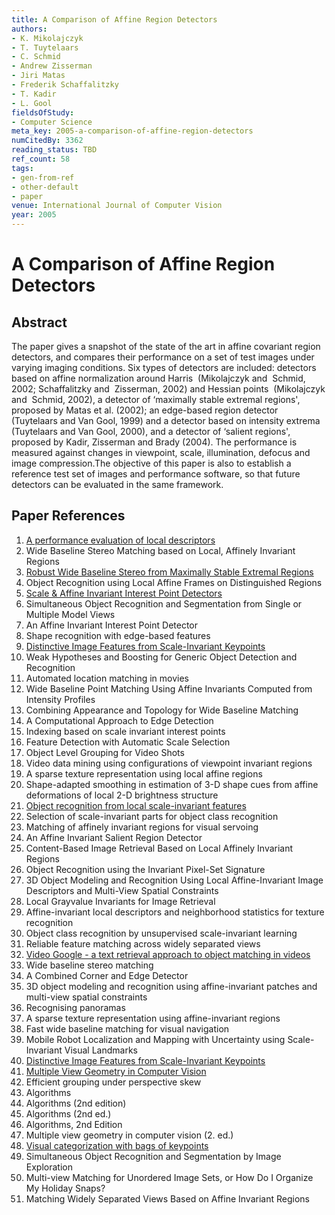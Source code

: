 ```yaml
---
title: A Comparison of Affine Region Detectors
authors:
- K. Mikolajczyk
- T. Tuytelaars
- C. Schmid
- Andrew Zisserman
- Jiri Matas
- Frederik Schaffalitzky
- T. Kadir
- L. Gool
fieldsOfStudy:
- Computer Science
meta_key: 2005-a-comparison-of-affine-region-detectors
numCitedBy: 3362
reading_status: TBD
ref_count: 58
tags:
- gen-from-ref
- other-default
- paper
venue: International Journal of Computer Vision
year: 2005
---
```


# A Comparison of Affine Region Detectors

## Abstract

The paper gives a snapshot of the state of the art in affine covariant region detectors, and compares their performance on a set of test images under varying imaging conditions. Six types of detectors are included: detectors based on affine normalization around Harris  (Mikolajczyk and  Schmid, 2002; Schaffalitzky and  Zisserman, 2002) and Hessian points  (Mikolajczyk and  Schmid, 2002), a detector of ‘maximally stable extremal regions', proposed by Matas et al. (2002); an edge-based region detector  (Tuytelaars and Van Gool, 1999) and a detector based on intensity extrema (Tuytelaars and Van Gool, 2000), and a detector of ‘salient regions', proposed by Kadir, Zisserman and Brady (2004). The performance is measured against changes in viewpoint, scale, illumination, defocus and image compression.The objective of this paper is also to establish a reference test set of images and performance software, so that future detectors can be evaluated in the same framework.

## Paper References

1. [A performance evaluation of local descriptors](2005-a-performance-evaluation-of-local-descriptors)
2. Wide Baseline Stereo Matching based on Local, Affinely Invariant Regions
3. [Robust Wide Baseline Stereo from Maximally Stable Extremal Regions](2002-robust-wide-baseline-stereo-from-maximally-stable-extremal-regions)
4. Object Recognition using Local Affine Frames on Distinguished Regions
5. [Scale & Affine Invariant Interest Point Detectors](2004-scale-affine-invariant-interest-point-detectors)
6. Simultaneous Object Recognition and Segmentation from Single or Multiple Model Views
7. An Affine Invariant Interest Point Detector
8. Shape recognition with edge-based features
9. [Distinctive Image Features from Scale-Invariant Keypoints](2004-distinctive-image-features-from-scale-invariant-keypoints)
10. Weak Hypotheses and Boosting for Generic Object Detection and Recognition
11. Automated location matching in movies
12. Wide Baseline Point Matching Using Affine Invariants Computed from Intensity Profiles
13. Combining Appearance and Topology for Wide Baseline Matching
14. A Computational Approach to Edge Detection
15. Indexing based on scale invariant interest points
16. Feature Detection with Automatic Scale Selection
17. Object Level Grouping for Video Shots
18. Video data mining using configurations of viewpoint invariant regions
19. A sparse texture representation using local affine regions
20. Shape-adapted smoothing in estimation of 3-D shape cues from affine deformations of local 2-D brightness structure
21. [Object recognition from local scale-invariant features](1999-object-recognition-from-local-scale-invariant-features)
22. Selection of scale-invariant parts for object class recognition
23. Matching of affinely invariant regions for visual servoing
24. An Affine Invariant Salient Region Detector
25. Content-Based Image Retrieval Based on Local Affinely Invariant Regions
26. Object Recognition using the Invariant Pixel-Set Signature
27. 3D Object Modeling and Recognition Using Local Affine-Invariant Image Descriptors and Multi-View Spatial Constraints
28. Local Grayvalue Invariants for Image Retrieval
29. Affine-invariant local descriptors and neighborhood statistics for texture recognition
30. Object class recognition by unsupervised scale-invariant learning
31. Reliable feature matching across widely separated views
32. [Video Google - a text retrieval approach to object matching in videos](2003-video-google-a-text-retrieval-approach-to-object-matching-in-videos)
33. Wide baseline stereo matching
34. A Combined Corner and Edge Detector
35. 3D object modeling and recognition using affine-invariant patches and multi-view spatial constraints
36. Recognising panoramas
37. A sparse texture representation using affine-invariant regions
38. Fast wide baseline matching for visual navigation
39. Mobile Robot Localization and Mapping with Uncertainty using Scale-Invariant Visual Landmarks
40. [Distinctive Image Features from Scale-Invariant Keypoints](2004-distinctive-image-features-from-scale-invariant-keypoints)
41. [Multiple View Geometry in Computer Vision](2001-multiple-view-geometry-in-computer-vision)
42. Efficient grouping under perspective skew
43. Algorithms
44. Algorithms (2nd edition)
45. Algorithms (2nd ed.)
46. Algorithms, 2nd Edition
47. Multiple view geometry in computer vision (2. ed.)
48. [Visual categorization with bags of keypoints](2004-visual-categorization-with-bags-of-keypoints)
49. Simultaneous Object Recognition and Segmentation by Image Exploration
50. Multi-view Matching for Unordered Image Sets, or How Do I Organize My Holiday Snaps?
51. Matching Widely Separated Views Based on Affine Invariant Regions
